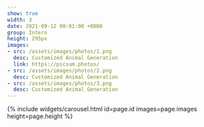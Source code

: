 ```yaml
---
show: true
width: 3
date: 2021-09-12 00:01:00 +0800
group: Intern
height: 295px
images:
- src: /assets/images/photos/1.png
  desc: Customized Animal Generation
  link: https://picsum.photos/
- src: /assets/images/photos/2.png
  desc: Customized Animal Generation
- src: /assets/images/photos/3.png
  desc: Customized Animal Generation
---
```


{% include widgets/carousel.html id=page.id images=page.images height=page.height %}